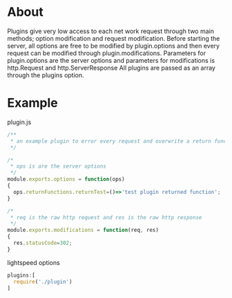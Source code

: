 # About
Plugins give very low access to each net work request through two main methods; option modification and request modification.
Before starting the server, all options are free to be modified by plugin.options and then every request can be modified through plugin.modifications.
Parameters for plugin.options are the server options and parameters for modifications is http.Request and http.ServerResponse
All plugins are passed as an array through the plugins option.
# Example
plugin.js
```js
/**
 * an example plugin to error every request and overwrite a return function
 */

/*
 * ops is are the server options
 */
module.exports.options = function(ops)
{
  ops.returnFunctions.returnTest=()=>'test plugin returned function';
}

/*
 * req is the raw http request and res is the raw http response
 */
module.exports.modifications = function(req, res)
{
  res.statusCode=302;
}
```
lightspeed options
```js
plugins:[
  require('./plugin')
]
```